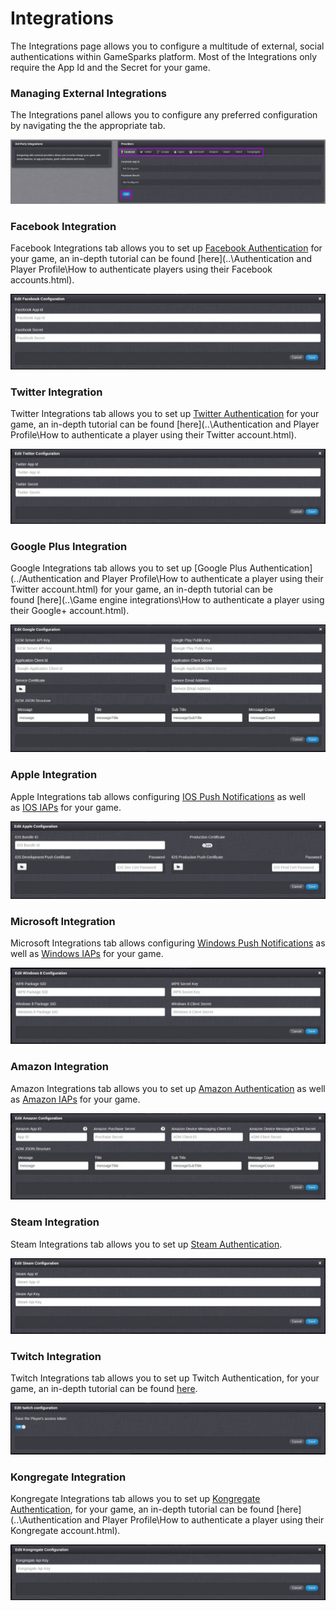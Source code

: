 # Integrations

The Integrations page allows you to configure a multitude of external, social authentications within GameSparks platform. Most of the Integrations only require the App Id and the Secret for your game.

### Managing External Integrations

The Integrations panel allows you to configure any preferred configuration by navigating the the appropriate tab.

![](img\Integrations\1.png)

### Facebook Integration

Facebook Integrations tab allows you to set up [Facebook Authentication](/?p=2222) for your game, an in-depth tutorial can be found [here](..\Authentication and Player Profile\How to authenticate players using their Facebook accounts.html).

![](img\Integrations\2.jpg)

### Twitter Integration

Twitter Integrations tab allows you to set up [Twitter Authentication](/?p=2224) for your game, an in-depth tutorial can be found [here](..\Authentication and Player Profile\How to authenticate a player using their Twitter account.html).

![](img\Integrations\3.jpg)

### Google Plus Integration

Google Integrations tab allows you to set up [Google Plus Authentication](../Authentication and Player Profile\How to authenticate a player using their Twitter account.html) for your game, an in-depth tutorial can be found [here](..\Game engine integrations\How to authenticate a player using their Google+ account.html).

![](img\Integrations\4.png)

### Apple Integration

Apple Integrations tab allows configuring [IOS Push Notifications](/?p=2917) as well as [IOS IAPs](/?p=2259) for your game.

![](img\Integrations\5.jpg)

### Microsoft Integration

Microsoft Integrations tab allows configuring [Windows Push Notifications](/?p=3901) as well as [Windows IAPs](/?p=2261) for your game.

![](img\Integrations\6.jpg)

### Amazon Integration

Amazon Integrations tab allows you to set up [Amazon Authentication](/?p=5778) as well as [Amazon IAPs](/?p=5780) for your game.

![](img\Integrations\7.jpg)

### Steam Integration

Steam Integrations tab allows you to set up [Steam Authentication](/?p=5663).

![](img\Integrations\8.jpg)

### Twitch Integration

Twitch Integrations tab allows you to set up Twitch Authentication, for your game, an in-depth tutorial can be found [here](/howtos/social-integration/how-to-authenticate-a-player-using-their-twitch-account).

![](img\Integrations\9.png)

### Kongregate Integration

Kongregate Integrations tab allows you to set up [Kongregate Authentication](/documentation/request-api/authentication-request-api/kongregateconnectrequest), for your game, an in-depth tutorial can be found [here](..\Authentication and Player Profile\How to authenticate a player using their Kongregate account.html).

![](img\Integrations\10.png)
